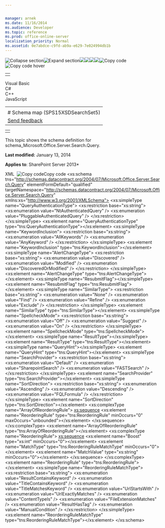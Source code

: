 ```yaml
---


manager: arnek
ms.date: 11/16/2014
ms.audience: Developer
ms.topic: reference
ms.prod: office-online-server
localization_priority: Normal
ms.assetid: 0e7abdce-c9fd-ab9a-e629-7e024994db1b
---
```


![Collapse
section](../icons/collapse_all.gif "Collapse section")![Expand
section](../icons/expand_all.gif "Expand section")![](../icons/collapse_all.gif)![](../icons/expand_all.gif)![](../icons/dropdown.gif)![](../icons/dropdownHover.gif)![Copy
code](../icons/copycode.gif "Copy code")![Copy code
hover](../icons/copycodeHighlight.gif "Copy code hover")
<table>
<tbody>
<tr class="odd">
<td align="left"></td>
</tr>
</tbody>
</table>

Visual Basic  
C\#  
C++  
JavaScript  

<table>
<tbody>
<tr class="odd">
<td align="left"><span id="runningHeaderText"></span></td>
</tr>
<tr class="even">
<td align="left"># Schema map (SPS15XSDSearchSet5)</td>
</tr>
<tr class="odd">
<td align="left"><span id="headfeedbackarea" class="feedbackhead"><a href="javascript:SubmitFeedback(&#39;docthis@Microsoft.com&#39;,&#39;&#39;,&#39;&#39;,&#39;&#39;,&#39;1.0.18082.1225&#39;,&#39;%0\dThank%20you%20for%20your%20feedback.%20The%20developer%20writing%20teams%20use%20your%20feedback%20to%20improve%20documentation.%20While%20we%20are%20reviewing%20your%20feedback,%20we%20may%20send%20you%20e-mail%20to%20ask%20for%20clarification%20or%20feedback%20on%20a%20solution.%20We%20do%20not%20use%20your%20e-mail%20address%20for%20any%20other%20purpose%20and%20we%20delete%20it%20after%20we%20finish%20our%20review.%0\AFor%20further%20information%20about%20the%20privacy%20policies%20of%20Microsoft,%20please%20see%20http://privacy.microsoft.com/en-us/default.aspx.%0\A%0\d&#39;,&#39;Customer%20feedback&#39;);">Send feedback</a></span></td>
</tr>
</tbody>
</table>

<table>
<colgroup>
<col width="100%" />
</colgroup>
<tbody>
<tr class="odd">
<td align="left"></td>
</tr>
</tbody>
</table>

This topic shows the schema definition for <span
class="keyword">schema\_Microsoft.Office.Server.Search.Query</span>.

**Last modified:** January 13, 2014

**Applies to**: SharePoint Server 2013*

<span codelanguage="xmlLang"></span>
XML 
<span class="copyCode" onclick="CopyCode(this)"
onkeypress="CopyCode_CheckKey(this, event)"
onmouseover="ChangeCopyCodeIcon(this)"
onmouseout="ChangeCopyCodeIcon(this)" tabindex="0">![Copy
code](../icons/copycode.gif "Copy code")Copy code</span>
    <xs:schema tns="http://schemas.datacontract.org/2004/07/Microsoft.Office.Server.Search.Query" elementFormDefault="qualified" targetNamespace="http://schemas.datacontract.org/2004/07/Microsoft.Office.Server.Search.Query" xmlns:xs="http://www.w3.org/2001/XMLSchema">
        <xs:simpleType name="QueryAuthenticationType">
            <xs:restriction base="xs:string">
                <xs:enumeration value="NtAuthenticatedQuery" />
                <xs:enumeration value="PluggableAuthenticatedQuery" />
            </xs:restriction>
        </xs:simpleType>
        <xs:element name="QueryAuthenticationType" type="tns:QueryAuthenticationType"></xs:element>
        <xs:simpleType name="KeywordInclusion">
            <xs:restriction base="xs:string">
                <xs:enumeration value="AllKeywords" />
                <xs:enumeration value="AnyKeyword" />
            </xs:restriction>
        </xs:simpleType>
        <xs:element name="KeywordInclusion" type="tns:KeywordInclusion"></xs:element>
        <xs:simpleType name="AlertChangeType">
            <xs:restriction base="xs:string">
                <xs:enumeration value="Discovered" />
                <xs:enumeration value="Modified" />
                <xs:enumeration value="DiscoveredOrModified" />
            </xs:restriction>
        </xs:simpleType>
        <xs:element name="AlertChangeType" type="tns:AlertChangeType"></xs:element>
        <xs:simpleType name="ResubmitFlag"></xs:simpleType>
        <xs:element name="ResubmitFlag" type="tns:ResubmitFlag"></xs:element>
        <xs:simpleType name="SimilarType">
            <xs:restriction base="xs:string">
                <xs:enumeration value="None" />
                <xs:enumeration value="Find" />
                <xs:enumeration value="Refine" />
                <xs:enumeration value="Exclude" />
            </xs:restriction>
        </xs:simpleType>
        <xs:element name="SimilarType" type="tns:SimilarType"></xs:element>
        <xs:simpleType name="SpellcheckMode">
            <xs:restriction base="xs:string">
                <xs:enumeration value="Off" />
                <xs:enumeration value="Suggest" />
                <xs:enumeration value="On" />
            </xs:restriction>
        </xs:simpleType>
        <xs:element name="SpellcheckMode" type="tns:SpellcheckMode"></xs:element>
        <xs:simpleType name="ResultType"></xs:simpleType>
        <xs:element name="ResultType" type="tns:ResultType"></xs:element>
        <xs:simpleType name="QueryHint"></xs:simpleType>
        <xs:element name="QueryHint" type="tns:QueryHint"></xs:element>
        <xs:simpleType name="SearchProvider">
            <xs:restriction base="xs:string">
                <xs:enumeration value="Default" />
                <xs:enumeration value="SharepointSearch" />
                <xs:enumeration value="FASTSearch" />
            </xs:restriction>
        </xs:simpleType>
        <xs:element name="SearchProvider" type="tns:SearchProvider"></xs:element>
        <xs:simpleType name="SortDirection">
            <xs:restriction base="xs:string">
                <xs:enumeration value="Ascending" />
                <xs:enumeration value="Descending" />
                <xs:enumeration value="FQLFormula" />
            </xs:restriction>
        </xs:simpleType>
        <xs:element name="SortDirection" type="tns:SortDirection"></xs:element>
        <xs:complexType name="ArrayOfReorderingRule">
            <xs:sequence>
                <xs:element name="ReorderingRule" type="tns:ReorderingRule" minOccurs="0" maxOccurs="unbounded"></xs:element>
            </xs:sequence>
        </xs:complexType>
        <xs:element name="ArrayOfReorderingRule" type="tns:ArrayOfReorderingRule"></xs:element>
        <xs:complexType name="ReorderingRule">
            <xs:sequence>
                <xs:element name="Boost" type="xs:int" minOccurs="0"></xs:element>
                <xs:element name="MatchType" type="tns:ReorderingRuleMatchType" minOccurs="0"></xs:element>
                <xs:element name="MatchValue" type="xs:string" minOccurs="0"></xs:element>
            </xs:sequence>
        </xs:complexType>
        <xs:element name="ReorderingRule" type="tns:ReorderingRule"></xs:element>
        <xs:simpleType name="ReorderingRuleMatchType">
            <xs:restriction base="xs:string">
                <xs:enumeration value="ResultContainsKeyword" />
                <xs:enumeration value="TitleContainsKeyword" />
                <xs:enumeration value="TitleMatchesKeyword" />
                <xs:enumeration value="UrlStartsWith" />
                <xs:enumeration value="UrlExactlyMatches" />
                <xs:enumeration value="ContentTypeIs" />
                <xs:enumeration value="FileExtensionMatches" />
                <xs:enumeration value="ResultHasTag" />
                <xs:enumeration value="ManualCondition" />
            </xs:restriction>
        </xs:simpleType>
        <xs:element name="ReorderingRuleMatchType" type="tns:ReorderingRuleMatchType"></xs:element>
    </xs:schema>








